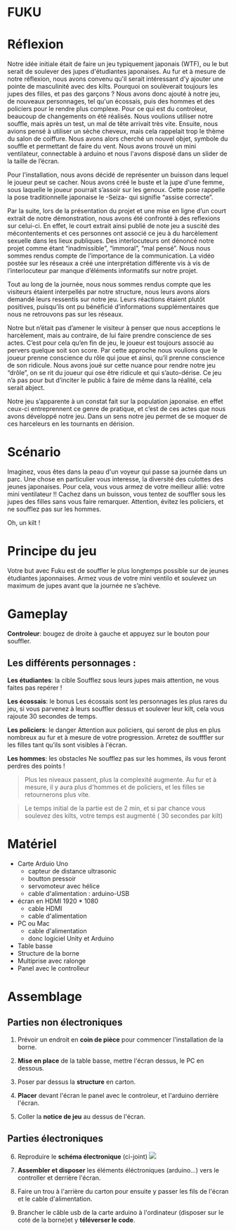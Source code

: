 # FUKU 



# **Réflexion**

Notre idée initiale était de faire un jeu typiquement japonais (WTF), ou le but serait de soulever des jupes d'étudiantes japonaises.
Au fur et à mesure de notre réflexion, nous avons convenu qu'il serait intéressant d'y ajouter une pointe de masculinité avec des kilts. Pourquoi on soulèverait toujours les jupes des filles, et pas des garçons ?
Nous avons donc ajouté à notre jeu, de nouveaux personnages, tel qu'un écossais, puis des hommes et des policiers pour le rendre plus complexe.
Pour ce qui est du controleur, beaucoup de changements on été réalisés. 
Nous voulions utiliser notre souffle, mais après un test, un mal de tête arrivait très vite. Ensuite, nous avions pensé à utiliser un sèche cheveux, mais cela rappelait trop le thème du salon de coiffure. Nous avons alors cherché un nouvel objet, symbole du souffle et permettant de faire du vent. Nous avons trouvé un mini ventilateur, connectable à arduino et nous l'avons disposé dans un slider de la taille de l’écran.

Pour l'installation, nous avons décidé de représenter un buisson dans lequel le joueur peut se cacher. Nous avons créé le buste et la jupe d'une femme, sous laquelle le joueur pourrait s’assoir sur les genoux. Cette pose rappelle la pose traditionnelle japonaise le -Seiza- qui signifie “assise correcte”. 

Par la suite, lors de la présentation du projet et une mise en ligne d’un court extrait de notre démonstration, nous avons été confronté à des reflexions sur celui-ci. En effet, le court extrait ainsi publié de note jeu a suscité des mécontentements et ces personnes ont associé ce jeu à du harcèlement sexuelle dans les lieux publiques. Des interlocuteurs ont dénoncé notre projet comme étant “inadmissible”, “immoral”, “mal pensé”. Nous nous sommes rendus compte de l’importance de la communication. La vidéo postée sur les réseaux a créé une interprétation différente vis à vis de l’interlocuteur par manque d’éléments informatifs sur notre projet. 

Tout au long de la journée, nous nous sommes rendus compte que les visiteurs étaient interpellés par notre structure, nous leurs avons alors demandé leurs ressentis sur notre jeu. Leurs réactions étaient plutôt positives, puisqu’ils ont pu bénéficié d’informations supplémentaires que nous ne retrouvons pas sur les réseaux.  

Notre but n’était pas d’amener le visiteur à penser que nous acceptions le harcèlement, mais au contraire, de lui faire prendre conscience de ses actes. C’est pour cela qu’en fin de jeu, le joueur est toujours associé au pervers quelque soit son score. Par cette approche nous voulions que le joueur prenne conscience du rôle qui joue et ainsi, qu’il prenne conscience de son ridicule. Nous avons joué sur cette nuance pour rendre notre jeu “drôle”, on se rit du joueur qui ose être ridicule et qui s’auto-dérise. Ce jeu n’a pas pour but d’inciter le public à faire de même dans la réalité, cela serait abject. 

Notre jeu s’apparente à un constat fait sur la population japonaise. en effet ceux-ci entreprennent  ce genre de pratique, et c’est de ces actes que nous avons développé notre jeu. Dans un sens notre jeu permet de se moquer de ces harceleurs en les tournants en dérision. 


# **Scénario**

Imaginez, vous êtes dans la peau d'un voyeur qui passe sa journée dans un parc.
Une chose en particulier vous interesse, la diversité des culottes des jeunes japonaises. Pour cela, vous vous armez de votre meilleur allié: votre mini ventilateur !!
Cachez dans un buisson, vous tentez de souffler sous les jupes des filles sans vous faire remarquer. Attention, évitez les policiers, et ne soufflez pas sur les hommes.

Oh, un kilt ! 



# **Principe du jeu** 

Votre but avec Fuku est de souffler le plus longtemps possible sur de jeunes étudiantes japonnaises. Armez vous de votre mini ventilo et soulevez un maximum de jupes avant que la journée ne s’achève.


# **Gameplay**

**Controleur**: bougez de droite à gauche et appuyez sur le bouton pour souffler.

## **Les différents personnages** :

**Les étudiantes**: la cible
Soufflez sous leurs jupes mais attention, ne vous faites pas repérer !

**Les écossais**: le bonus
Les écossais sont les personnages les plus rares du jeu, si vous parvenez à leurs souffler dessus et soulever leur kilt, cela vous rajoute 30 secondes de temps.

**Les policiers**: le danger
Attention aux policiers, qui seront de plus en plus nombreux au fur et à mesure de votre progression. Arretez de soufffler sur les filles tant qu’ils sont visibles à l'écran. 

**Les hommes**: les obstacles
Ne soufflez pas sur les hommes, ils vous feront perdres des points ! 

> Plus les niveaux passent, plus la complexité augmente. Au fur et à mesure, il y aura plus d'hommes et de policiers, et les filles se retournerons plus vite.

> Le temps initial de la partie est de 2 min, et si par chance vous soulevez des kilts, votre temps est augmenté ( 30 secondes par kilt)




# **Matériel**
 - Carte Arduio Uno
   - capteur de distance ultrasonic
   - boutton pressoir
   - servomoteur avec hélice
   - cable d'alimentation : arduino-USB
 - écran en HDMI 1920 * 1080
   - cable HDMI
   - cable d'alimentation
 - PC ou Mac
   - cable d'alimentation
   - donc logiciel Unity et Arduino
 - Table basse
 - Structure de la borne
 - Multiprise avec ralonge
 - Panel avec le controlleur




# **Assemblage** 
## **Parties non électroniques**

 1. Prévoir un endroit en **coin de pièce** pour commencer l'installation de la borne.

 2. **Mise en place** de la table basse, mettre l'écran dessus, le PC en dessous.

 3. Poser par dessus la **structure** en carton.

 4. **Placer** devant l'écran le panel avec le controleur, et l'arduino derrière l'écran.

 5. Coller la **notice de jeu** au dessus de l'écran.
 
 


## **Parties électroniques**

6. Reproduire le **schéma électronique** (ci-joint)
 ![](schemacircuitelectro.png)


7. **Assembler et disposer** les éléments éléctroniques (arduino...) vers le controller et derrière l'écran.

8. Faire un trou à l'arrière du carton pour ensuite y passer les fils de l'écran et le cable d'alimentation.

9. Brancher le câble usb de la carte arduino à l'ordinateur (disposer sur le coté de la borne)et y **téléverser le code**.
